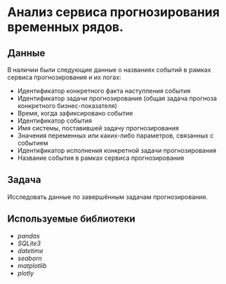 # Анализ сервиса прогнозирования временных рядов.


## Данные

В наличии были следующие данные о названиях событий в рамках сервиса прогнозирования и их логах:
- Идентификатор конкретного факта наступления события
- Идентификатор задачи прогнозирования (общая задача прогноза конкретного бизнес-показателя)
- Время, когда зафиксировано событие
- Идентификатор события
- Имя системы, поставившей задачу прогнозирования
- Значения переменных или каких-либо параметров, связанных с событием
- Идентификатор исполнения конкретной задачи прогнозирования  
- Название события в рамках сервиса прогнозирования
  
## Задача

Исследовать данные по завершённым задачам прогнозирования.

## Используемые библиотеки
* *pandas*
* *SQLite3* 
* *datetime* 
* *seaborn* 
* *matplotlib* 
* *plotly*